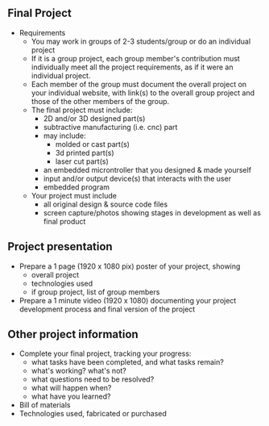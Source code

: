## Final Project
- Requirements
  - You may work in groups of 2-3 students/group or do an individual project
  - If it is a group project, each group member's contribution must individually meet all the project requirements, as if it were an individual project.
  - Each member of the group must document the overall project on your individual website, with link(s) to the overall group project and those of the other members of the group.
  - The final project must include:
    - 2D and/or 3D designed part(s)
    - subtractive manufacturing (i.e. cnc) part
    - may include:
      - molded or cast part(s)
      - 3d printed part(s)
      - laser cut part(s)
    - an embedded microntroller that you designed & made yourself
    - input and/or output device(s) that interacts with the user
    - embedded program
  - Your project must include
    - all original design & source code files
    - screen capture/photos showing stages in development as well as final product
    
## Project presentation
- Prepare a 1 page (1920 x 1080 pix) poster of your project, showing
  - overall project
  - technologies used
  - if group project, list of group members
- Prepare a 1 minute video (1920 x 1080) documenting your project development process and final version of the project

## Other project information
- Complete your final project, tracking your progress:
  - what tasks have been completed, and what tasks remain? 
  - what's working? what's not?
  - what questions need to be resolved?
  - what will happen when?
  - what have you learned?
- Bill of materials
- Technologies used, fabricated or purchased

